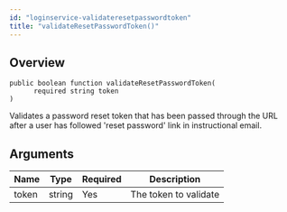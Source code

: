 ```yaml
---
id: "loginservice-validateresetpasswordtoken"
title: "validateResetPasswordToken()"
---
```



## Overview




```luceescript
public boolean function validateResetPasswordToken(
      required string token
)
```

Validates a password reset token that has been passed through the URL after
a user has followed 'reset password' link in instructional email.

## Arguments


<div class="table-responsive"><table class="table"><thead><tr><th>Name</th><th>Type</th><th>Required</th><th>Description</th></tr></thead><tbody><tr><td>token</td><td>string</td><td>Yes</td><td>The token to validate</td></tr></tbody></table></div>